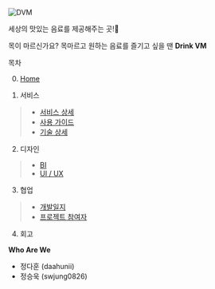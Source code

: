 ![DVM](https://user-images.githubusercontent.com/86994067/166147082-9f983d8c-99c1-42c1-a338-458a8652729d.png)

세상의 맛있는 음료를 제공해주는 곳!🥤

목이 마르신가요?
목마르고 원하는 음료를 즐기고 싶을 땐 **Drink VM**

목차

0. [Home](https://github.com/daahunii/DVM_project/wiki)

1. 서비스

> * [서비스 상세](https://github.com/daahunii/DVM_project/wiki/서비스-상세)
> * [사용 가이드](https://github.com/daahunii/DVM_project/wiki/사용-가이드)
> * [기술 상세](https://github.com/daahunii/DVM_project/wiki/기술-상세)

2. 디자인

> * [BI](https://github.com/daahunii/DVM_project/wiki/BI)
> * [UI / UX](https://github.com/daahunii/DVM_project/wiki/UI-UX)

3. 협업

> * [개발일지](https://github.com/daahunii/DVM_project/wiki/개발일지)
> * [프로젝트 참여자](https://github.com/daahunii/DVM_project/wiki/프로젝트-참여자)

4. 회고

**Who Are We**

* 정다훈 (daahunii)
* 정승욱 (swjung0826)

